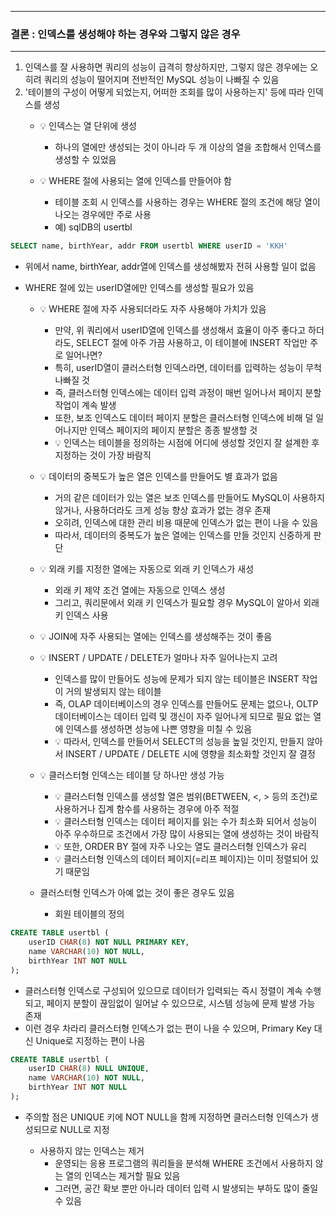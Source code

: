 -----
### 결론 : 인덱스를 생성해야 하는 경우와 그렇지 않은 경우
-----
1. 인덱스를 잘 사용하면 쿼리의 성능이 급격히 향상하지만, 그렇지 않은 경우에는 오히려 쿼리의 성능이 떨어지며 전반적인 MySQL 성능이 나빠질 수 있음
2. '테이블의 구성이 어떻게 되었는지, 어떠한 조회를 많이 사용하는지' 등에 따라 인덱스를 생성
   - 💡 인덱스는 열 단위에 생성
     + 하나의 열에만 생성되는 것이 아니라 두 개 이상의 열을 조합해서 인덱스를 생성할 수 있었음

   - 💡 WHERE 절에 사용되는 열에 인덱스를 만들어야 함
     + 테이블 조회 시 인덱스를 사용하는 경우는 WHERE 절의 조건에 해당 열이 나오는 경우에만 주로 사용
     + 예) sqlDB의 usertbl
```sql
SELECT name, birthYear, addr FROM usertbl WHERE userID = 'KKH'
```
  - 위에서 name, birthYear, addr열에 인덱스를 생성해봤자 전혀 사용할 일이 없음
  - WHERE 절에 있는 userID열에만 인덱스를 생성할 필요가 있음

    - 💡 WHERE 절에 자주 사용되더라도 자주 사용해야 가치가 있음
      + 만약, 위 쿼리에서 userID열에 인덱스를 생성해서 효율이 아주 좋다고 하더라도, SELECT 절에 아주 가끔 사용하고, 이 테이블에 INSERT 작업만 주로 일어나면?
      + 특히, userID열이 클러스터형 인덱스라면, 데이터를 입력하는 성능이 무척 나빠질 것
      + 즉, 클러스터형 인덱스에는 데이터 입력 과정이 매번 일어나서 페이지 분할 작업이 계속 발생
      + 또한, 보조 인덱스도 데이터 페이지 분할은 클러스터형 인덱스에 비해 덜 일어나지만 인덱스 페이지의 페이지 분할은 종종 발생할 것
      + 💡 인덱스는 테이블을 정의하는 시점에 어디에 생성할 것인지 잘 설계한 후 지정하는 것이 가장 바람직

    - 💡 데이터의 중복도가 높은 열은 인덱스를 만들어도 별 효과가 없음
      + 거의 같은 데이터가 있는 열은 보조 인덱스를 만들어도 MySQL이 사용하지 않거나, 사용하더라도 크게 성능 향상 효과가 없는 경우 존재
      + 오히려, 인덱스에 대한 관리 비용 때문에 인덱스가 없는 편이 나을 수 있음
      + 따라서, 데이터의 중복도가 높은 열에는 인덱스를 만들 것인지 신중하게 판단

    - 💡 외래 키를 지정한 열에는 자동으로 외래 키 인덱스가 새성
      + 외래 키 제약 조건 열에는 자동으로 인덱스 생성
      + 그리고, 쿼리문에서 외래 키 인덱스가 필요할 경우 MySQL이 알아서 외래 키 인덱스 사용

    - 💡 JOIN에 자주 사용되는 열에는 인덱스를 생성해주는 것이 좋음
    - 💡 INSERT / UPDATE / DELETE가 얼마나 자주 일어나는지 고려
      + 인덱스를 많이 만들어도 성능에 문제가 되지 않는 테이블은 INSERT 작업이 거의 발생되지 않는 테이블
      + 즉, OLAP 데이터베이스의 경우 인덱스를 만들어도 문제는 없으나, OLTP 데이터베이스는 데이터 입력 및 갱신이 자주 일어나게 되므로 필요 없는 열에 인덱스를 생성하면 성능에 나쁜 영향을 미칠 수 있음
      + 💡 따라서, 인덱스를 만들어서 SELECT의 성능을 높일 것인지, 만들지 않아서 INSERT / UPDATE / DELETE 시에 영향을 최소화할 것인지 잘 결정

    - 💡 클러스터형 인덱스는 테이블 당 하나만 생성 가능
      + 💡 클러스터형 인덱스를 생성할 열은 범위(BETWEEN, <, > 등의 조건)로 사용하거나 집계 함수를 사용하는 경우에 아주 적절
      + 💡 클러스터형 인덱스는 데이터 페이지를 읽는 수가 최소화 되어서 성능이 아주 우수하므로 조건에서 가장 많이 사용되는 열에 생성하는 것이 바람직
      + 💡 또한, ORDER BY 절에 자주 나오는 열도 클러스터형 인덱스가 유리
      + 💡 클러스터형 인덱스의 데이터 페이지(=리프 페이지)는 이미 정렬되어 있기 때문임

    - 클러스터형 인덱스가 아예 없는 것이 좋은 경우도 있음
      + 회원 테이블의 정의
```sql
CREATE TABLE usertbl (
    userID CHAR(8) NOT NULL PRIMARY KEY,
    name VARCHAR(10) NOT NULL,
    birthYear INT NOT NULL
);
```
  - 클러스터형 인덱스로 구성되어 있으므로 데이터가 입력되는 즉시 정렬이 계속 수행되고, 페이지 분할이 끊임없이 일어날 수 있으므로, 시스템 성능에 문제 발생 가능 존재
  - 이런 경우 차라리 클러스터형 인덱스가 없는 편이 나을 수 있으며, Primary Key 대신 Unique로 지정하는 편이 나음
```sql
CREATE TABLE usertbl (
    userID CHAR(8) NULL UNIQUE,
    name VARCHAR(10) NOT NULL,
    birthYear INT NOT NULL
);
```
  - 주의할 점은 UNIQUE 키에 NOT NULL을 함께 지정하면 클러스터형 인덱스가 생성되므로 NULL로 지정

     - 사용하지 않는 인덱스는 제거
       + 운영되는 응용 프로그램의 쿼리들을 분석해 WHERE 조건에서 사용하지 않는 열의 인덱스는 제거할 필요 있음
       + 그러면, 공간 확보 뿐만 아니라 데이터 입력 시 발생되는 부하도 많이 줄일 수 있음

    
